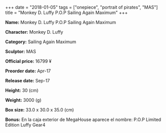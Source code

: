 +++
date = "2018-01-05"
tags = ["onepiece", "portrait of pirates", "MAS"]
title = "Monkey D. Luffy P.O.P Sailing Again Maximum"
+++

**Name:** Monkey D. Luffy P.O.P Sailing Again Maximum

**Character:** Monkey D. Luffy

**Category:** Sailing Again  Maximum 

**Sculptor:** MAS

**Official price:** 16799 ¥

**Preorder date:** Apr-17

**Release date:** Sep-17

**Height:** 30 (cm)

**Weight:** 3000 (g)

**Box size:** 33.0 x 30.0 x 35.0 (cm)

**Bonus:** En la caja exterior de MegaHouse aparece el nombre: P.O.P Limited Edition Luffy Gear4
